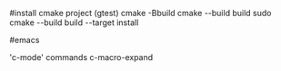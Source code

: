 #install cmake project (gtest)
cmake -Bbuild
cmake --build build
sudo cmake --build build --target install

#emacs

'c-mode' commands
 c-macro-expand


